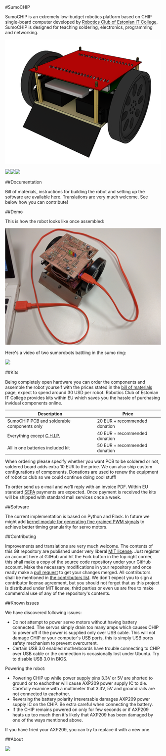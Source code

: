#SumoCHIP

SumoCHIP is an extremely low-budget robotics platform based on CHIP single-board
computer developed by [Robotics Club of Estonian IT College](http://robot.itcollege.ee).
SumoCHIP is designed for teaching soldering, electronics, programming
and networking.

![Sumo](doc/img/sumo.png)


<img src="https://rawgithub.com/laurivosandi/sumochip/master/doc/img/logo/esf-eng.svg"/><a href="http://hitsa.ee/en"><img src="https://rawgithub.com/laurivosandi/sumochip/master/doc/img/logo/hitsa-eng.svg"/></a><a href="http://www.progetiiger.ee/"><img src="https://rawgithub.com/laurivosandi/sumochip/master/doc/img/logo/progetiiger.svg"/></a>

##Documentation

Bill of materials, instructions for building the robot and setting up the software are available [here](doc/index.md).
Translations are very much welcome.
See below how you can contribute!


##Demo

This is how the robot looks like once assembled:

![SumoCHIP assembled](doc/img/kit/62-connecting-via-usb.jpg)

Here's a video of two sumorobots battling in the sumo ring:

<a href="https://youtu.be/Hw_wJBUtGzg" target="_blank"><img src="http://img.youtube.com/vi/Hw_wJBUtGzg/0.jpg"/></a>


##Kits

Being completely open hardware you can order the components and assemble the
robot yourself with the prices stated in the [bill of materials](doc/bom.md) page,
expect to spend around 30 USD per robot.
Robotics Club of Estonian IT College provides kits within EU which saves
you the hassle of purchasing invidual components online.

| Description                                                    | Price                         |
|----------------------------------------------------------------|-------------------------------|
| SumoCHIP PCB and solderable components only                    | 20 EUR + recommended donation |
| Everything except [C.H.I.P.](http://getchip.com/products/chip) | 40 EUR + recommended donation |
| All in one batteries included kit                              | 50 EUR + recommended donation |

When ordering please specify whether you want PCB to be soldered or not,
soldered board adds extra 10 EUR to the price. We can also ship custom
configurations of components.
Donations are used to renew the equipment of robotics club so we could continue doing cool stuff!

To order send us e-mail and we'll reply with an invoice PDF.
Within EU standard [SEPA](https://en.wikipedia.org/wiki/Single_Euro_Payments_Area)
payments are expected. Once payment is received the kits will be shipped with
standard mail services once a week.

##Software

The current implementation is based on Python and Flask.
In future we might add
[kernel module for generating fine grained PWM signals](https://github.com/tanzilli/soft_pwm)
to achieve better timing granularity for servo motors.

##Contributing

Improvements and translations are very much welcome.
The contents of this Git repository are published under very liberal [MIT license](LICENSE).
Just register an account here at GitHub and hit the Fork button in the top right corner,
this shall make a copy of the source code repository under your GitHub account.
Make the necessary modifications in your repository and once ready
make a [pull request](https://help.github.com/articles/about-pull-requests/)
to get your changes merged. All contributors shall be mentioned in [the contributors list](CONTRIBUTORS.md).
We don't expect you to sign a contributor license agreement,
but you should not forget that as this project is distributed under MIT license,
third parties or even us are free to make commercial use of any of the repository's contents.

##Known issues

We have discovered following issues:

* Do not attempt to power servo motors without having battery connected. The servos simply drain too many amps which causes CHIP to power off if the power is supplied only over USB cable. This will not damage CHIP or your computer's USB ports, this is simply USB ports safety mechanism to prevent overcurrent.
* Certain USB 3.0 enabled motherboards have trouble connecting to CHIP over USB cable or the connection is occasionally lost under Ubuntu. Try to disable USB 3.0 in BIOS.

Powering the robot:

* Powering CHIP up while power supply pins 3.3V or 5V are shorted to ground or to eachother will cause AXP209 power supply IC to die. Carefully examine with a multimeter that 3.3V, 5V and ground rails are not connected to eachother.
* Reversing the battery polarity irreversable damages AXP209 power supply IC on the CHIP. Be extra careful when connecting the battery.
* If the CHIP remains powered on only for few seconds or if AXP209 heats up too much then it's likely that AXP209 has been damaged by one of the ways mentioned above.

If you have fried your AXP209, you can try to replace it with a new one.

##About

<a href="http://robot.itcollege.ee/"><img src="https://rawgithub.com/laurivosandi/sumochip/master/doc/img/logo/robo-eng.svg"/></a>
